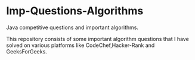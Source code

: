 # Imp-Questions-Algorithms
Java competitive questions and important algorithms.

This repository consists of some important algorithm questions that I have solved on various platforms like CodeChef,Hacker-Rank and GeeksForGeeks.
